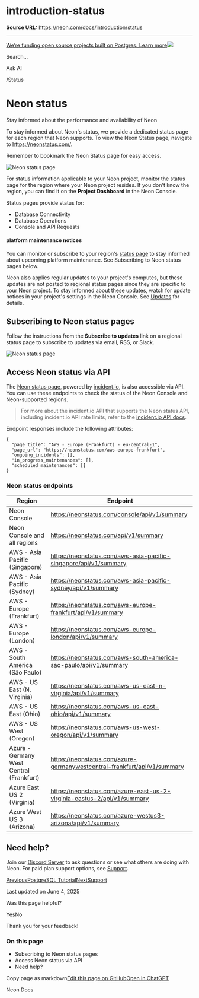 # introduction-status

**Source URL:** https://neon.com/docs/introduction/status

---

[We’re funding open source projects built on Postgres. Learn more![](/_next/static/svgs/9ee958f8b2be7694e4ce9140c14df68e.svg)](https://neon.com/programs/open-source)

Search...

Ask AI

[](/docs)/Status

# Neon status

Stay informed about the performance and availability of Neon

To stay informed about Neon's status, we provide a dedicated status page for each region that Neon supports. To view the Neon Status page, navigate to <https://neonstatus.com/>[](https://neonstatus.com/).

Remember to bookmark the Neon Status page for easy access.

![Neon status page](/_next/image?url=%2Fdocs%2Fintroduction%2Fneon_status_page.png&w=1920&q=75&dpl=dpl_BWMnjAnsz5e4vCV8rVKCfZ67QP1V)

For status information applicable to your Neon project, monitor the status page for the region where your Neon project resides. If you don't know the region, you can find it on the **Project Dashboard** in the Neon Console.

Status pages provide status for:

  * Database Connectivity
  * Database Operations
  * Console and API Requests



#### platform maintenance notices

You can monitor or subscribe to your region's [status page](/docs/manage/platform-maintenance) to stay informed about upcoming platform maintenance. See Subscribing to Neon status pages below.

Neon also applies regular updates to your project's computes, but these updates are not posted to regional status pages since they are specific to your Neon project. To stay informed about these updates, watch for update notices in your project's settings in the Neon Console. See [Updates](/docs/manage/updates) for details.

## Subscribing to Neon status pages

Follow the instructions from the **Subscribe to updates** link on a regional status page to subscribe to updates via email, RSS, or Slack.

![Neon status page](/_next/image?url=%2Fdocs%2Fintroduction%2Fneon_status_subscribe.png&w=1920&q=75&dpl=dpl_BWMnjAnsz5e4vCV8rVKCfZ67QP1V)

## Access Neon status via API

The [Neon status page](https://neonstatus.com), powered by [incident.io](https://incident.io/), is also accessible via API. You can use these endpoints to check the status of the Neon Console and Neon-supported regions.

> For more about the incident.io API that supports the Neon status API, including incident.io API rate limits, refer to the [incident.io API docs](https://api-docs.incident.io/).

Endpoint responses include the following attributes:
    
    
    {
      "page_title": "AWS - Europe (Frankfurt) - eu-central-1",
      "page_url": "https://neonstatus.com/aws-europe-frankfurt",
      "ongoing_incidents": [],
      "in_progress_maintenances": [],
      "scheduled_maintenances": []
    }

### Neon status endpoints

Region| Endpoint  
---|---  
Neon Console| <https://neonstatus.com/console/api/v1/summary>[](https://neonstatus.com/console/api/v1/summary)  
Neon Console and all regions| <https://neonstatus.com/api/v1/summary>[](https://neonstatus.com/api/v1/summary)  
AWS - Asia Pacific (Singapore)| <https://neonstatus.com/aws-asia-pacific-singapore/api/v1/summary>[](https://neonstatus.com/aws-asia-pacific-singapore/api/v1/summary)  
AWS - Asia Pacific (Sydney)| <https://neonstatus.com/aws-asia-pacific-sydney/api/v1/summary>[](https://neonstatus.com/aws-asia-pacific-sydney/api/v1/summary)  
AWS - Europe (Frankfurt)| <https://neonstatus.com/aws-europe-frankfurt/api/v1/summary>[](https://neonstatus.com/aws-europe-frankfurt/api/v1/summary)  
AWS - Europe (London)| <https://neonstatus.com/aws-europe-london/api/v1/summary>[](https://neonstatus.com/aws-europe-london/api/v1/summary)  
AWS - South America (São Paulo)| <https://neonstatus.com/aws-south-america-sao-paulo/api/v1/summary>[](https://neonstatus.com/aws-south-america-sao-paulo/api/v1/summary)  
AWS - US East (N. Virginia)| <https://neonstatus.com/aws-us-east-n-virginia/api/v1/summary>[](https://neonstatus.com/aws-us-east-n-virginia/api/v1/summary)  
AWS - US East (Ohio)| <https://neonstatus.com/aws-us-east-ohio/api/v1/summary>[](https://neonstatus.com/aws-us-east-ohio/api/v1/summary)  
AWS - US West (Oregon)| <https://neonstatus.com/aws-us-west-oregon/api/v1/summary>[](https://neonstatus.com/aws-us-west-oregon/api/v1/summary)  
Azure - Germany West Central (Frankfurt)| <https://neonstatus.com/azure-germanywestcentral-frankfurt/api/v1/summary>[](https://neonstatus.com/azure-germanywestcentral-frankfurt/api/v1/summary)  
Azure East US 2 (Virginia)| <https://neonstatus.com/azure-east-us-2-virginia-eastus-2/api/v1/summary>[](https://neonstatus.com/azure-east-us-2-virginia-eastus-2/api/v1/summary)  
Azure West US 3 (Arizona)| <https://neonstatus.com/azure-westus3-arizona/api/v1/summary>[](https://neonstatus.com/azure-westus3-arizona/api/v1/summary)  
  
## Need help?

Join our [Discord Server](https://discord.gg/92vNTzKDGp) to ask questions or see what others are doing with Neon. For paid plan support options, see [Support](/docs/introduction/support).

[PreviousPostgreSQL Tutorial](https://neon.com/postgresql/tutorial)[NextSupport](/docs/introduction/support)

Last updated on June 4, 2025

Was this page helpful?

YesNo

Thank you for your feedback!

### On this page

  * Subscribing to Neon status pages
  * Access Neon status via API
  * Need help?



Copy page as markdown[Edit this page on GitHub](https://github.com/neondatabase/website/tree/main/content/docs/introduction/status.md)[Open in ChatGPT](https://chatgpt.com/?hints=search&q=Read+https://raw.githubusercontent.com/neondatabase/website/refs/heads/main/content/docs/introduction/status.md)

Neon Docs